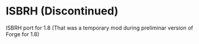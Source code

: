 ISBRH (Discontinued)
=====

ISBRH port for 1.8 (That was a temporary mod during preliminar version of Forge for 1.8)
